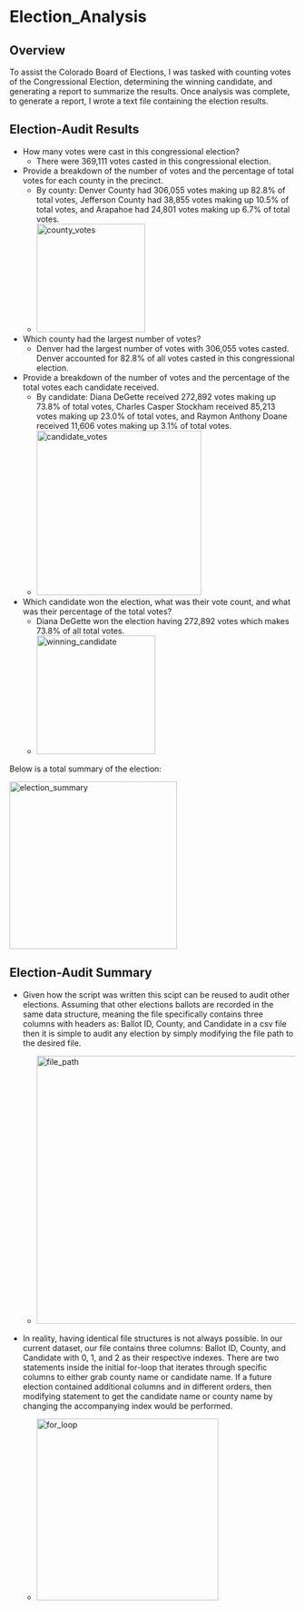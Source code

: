 # Election_Analysis

## Overview

To assist the Colorado Board of Elections, I was tasked with counting votes of the Congressional Election, determining the winning candidate, and generating a report to summarize the results. Once analysis was complete, to generate a report, I wrote a text file containing the election results.

## Election-Audit Results

- How many votes were cast in this congressional election?
  - There were 369,111 votes casted in this congressional election.
- Provide a breakdown of the number of votes and the percentage of total votes for each county in the precinct.
  - By county: Denver County had 306,055 votes making up 82.8% of total votes, Jefferson County had 38,855 votes making up 10.5% of total votes, and Arapahoe had 24,801 votes making up 6.7% of total votes.
  - <img width="191" alt="county_votes" src="https://user-images.githubusercontent.com/91519293/141697974-0074be32-9708-41f9-a8b2-5fd7114d424c.png">
- Which county had the largest number of votes?
  - Denver had the largest number of votes with 306,055 votes casted. Denver accounted for 82.8% of all votes casted in this congressional election.
- Provide a breakdown of the number of votes and the percentage of the total votes each candidate received.
  - By candidate: Diana DeGette received 272,892 votes making up 73.8% of total votes, Charles Casper Stockham received 85,213 votes making up 23.0% of total votes, and Raymon Anthony Doane received 11,606 votes making up 3.1% of total votes.
  - <img width="290" alt="candidate_votes" src="https://user-images.githubusercontent.com/91519293/141698045-45b5fc2c-cb7c-4491-ad82-1502e4a65b7c.png">
- Which candidate won the election, what was their vote count, and what was their percentage of the total votes?
  - Diana DeGette won the election having 272,892 votes which makes 73.8% of all total votes. 
  - <img width="209" alt="winning_candidate" src="https://user-images.githubusercontent.com/91519293/141698133-fffd8106-8d3b-4d32-a5eb-10833a813109.png">

Below is a total summary of the election:

<img width="295" alt="election_summary" src="https://user-images.githubusercontent.com/91519293/141698206-21568925-cac1-4269-b638-78f6a95dfe3a.png">

## Election-Audit Summary

- Given how the script was written this scipt can be reused to audit other elections. Assuming that other elections ballots are recorded in the same data structure, meaning the file specifically contains three columns with headers as: Ballot ID, County, and Candidate in a csv file then it is simple to audit any election by simply modifying the file path to the desired file.

  - <img width="472" alt="file_path" src="https://user-images.githubusercontent.com/91519293/141698671-0502085a-7c89-4bd0-bdf8-b38f301b2859.png">
- In reality, having identical file structures is not always possible. In our current dataset, our file contains three columns: Ballot ID, County, and Candidate with 0, 1, and 2 as their respective indexes. There are two statements inside the initial for-loop that iterates through specific columns to either grab county name or candidate name. If a future election contained additional columns and in different orders, then modifying statement to get the candidate name or county name by changing the accompanying index would be performed.
  - <img width="320" alt="for_loop" src="https://user-images.githubusercontent.com/91519293/141699041-3676b2d2-e28b-406f-bd6a-e72ede18a1b5.png">
